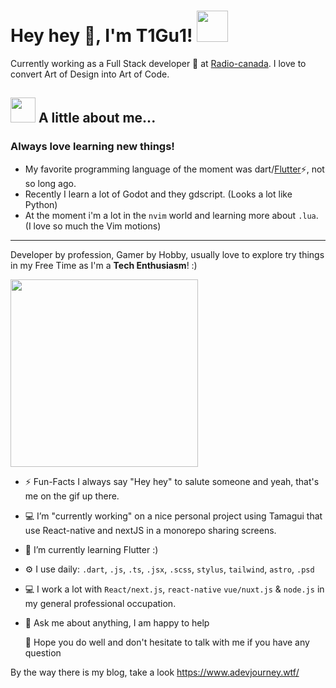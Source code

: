 # Hey hey 👋, I'm T1Gu1! <img src="https://media.giphy.com/media/mGcNjsfWAjY5AEZNw6/giphy.gif" width="50">

Currently working as a Full Stack developer 🔭 at [Radio-canada](https://radio-canada.ca). I love to convert Art of Design into Art of Code.

<!-- <a href="https://twitter.com/t1gu1">
  <img align="left" alt="T1Gu1 Twitter" width="22px" src="https://img.icons8.com/dusk/64/000000/twitter.png" />
</a>
<a href="https://www.linkedin.com/in/t1gu1/">
  <img align="left" alt="T1Gu1 LinkdeIN" width="22px" src="https://img.icons8.com/dusk/64/000000/linkedin.png" />
</a>
<a href="https://t.me/t1gu1">
  <img align="left" alt="T1Gu1 Telegram" width="22px" src="https://img.icons8.com/dusk/64/000000/telegram-app.png" />
</a>
<a href="https://www.instagram.com/t1gu1/">
  <img align="left" alt="T1Gu1 Instagram" width="22px" src="https://img.icons8.com/dusk/64/000000/instagram-new.png" />
</a>
<a href="https://www.reddit.com/user/t1gu1/">
  <img align="left" alt="T1Gu1 Reddit" width="22px" src="https://img.icons8.com/dusk/64/000000/reddit.png" />
</a>
<a href="https://facebook.com/t1gu1/">
  <img align="left" alt="T1Gu1 Leetcode" width="22px" src="https://img.icons8.com/dusk/64/000000/facebook-new--v2.png" />
</a> -->

## <img src="https://media.giphy.com/media/VgCDAzcKvsR6OM0uWg/giphy.gif" width="40"> A little about me...

### Always love learning new things!

- My favorite programming language of the moment was dart/[Flutter](https://flutter.dev)⚡, not so long ago.
- Recently I learn a lot of Godot and they gdscript. (Looks a lot like Python)
- At the moment i'm a lot in the `nvim` world and learning more about `.lua`. (I love so much the Vim motions)

---

Developer by profession, Gamer by Hobby, usually love to explore try things in my Free Time as I'm a **Tech Enthusiasm**! :)

<img src="https://media.giphy.com/media/CMN0HyQdB8TRJkxazt/giphy.gif" width="300">

- ⚡️ Fun-Facts I always say "Hey hey" to salute someone and yeah, that's me on the gif up there.
- 💻 I’m "currently working" on a nice personal project using Tamagui that use React-native and nextJS in a monorepo sharing screens.
- 🌱 I’m currently learning Flutter :)
- ⚙️ I use daily: `.dart`, `.js`, `.ts`, `.jsx`, `.scss`, `stylus`, `tailwind`, `astro`, `.psd`
- 💻 I work a lot with `React/next.js`, `react-native` `vue/nuxt.js` & `node.js` in my general professional occupation.
- 💬 Ask me about anything, I am happy to help

  👋 Hope you do well and don't hesitate to talk with me if you have any question

By the way there is my blog, take a look <https://www.adevjourney.wtf/>

<br/>
